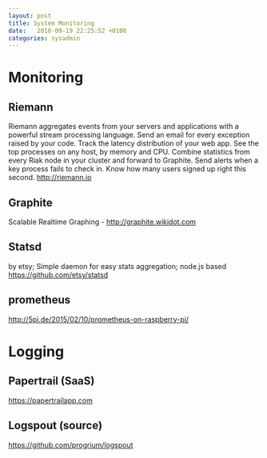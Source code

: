 ```yaml
---
layout: post
title: System Monitoring
date:   2018-09-19 22:25:52 +0100
categories: sysadmin
---
```

Monitoring
==========

Riemann
-------

Riemann aggregates events from your servers and applications with a
powerful stream processing language. Send an email for every exception
raised by your code. Track the latency distribution of your web app. See
the top processes on any host, by memory and CPU. Combine statistics
from every Riak node in your cluster and forward to Graphite. Send
alerts when a key process fails to check in. Know how many users signed
up right this second. http://riemann.io

Graphite
--------

Scalable Realtime Graphing - http://graphite.wikidot.com

Statsd 
-------

by etsy; Simple daemon for easy stats aggregation; node.js based
https://github.com/etsy/statsd

prometheus
----------

http://5pi.de/2015/02/10/prometheus-on-raspberry-pi/

Logging
=======

Papertrail (SaaS) 
------------------

https://papertrailapp.com

Logspout (source) 
------------------

https://github.com/progrium/logspout
